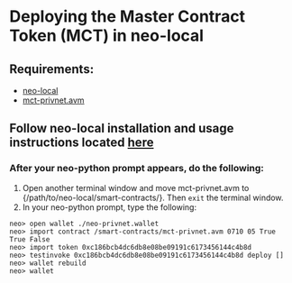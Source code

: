 # Deploying the Master Contract Token (MCT) in neo-local
## Requirements: 
* [neo-local](https://github.com/CityOfZion/neo-local)
* [mct-privnet.avm](https://github.com/Splyse/MCT/blob/master/mct-privnet.avm)

## Follow neo-local installation and usage instructions located [here](https://github.com/CityOfZion/neo-local/wiki)
### After your neo-python prompt appears, do the following:
1. Open another terminal window and move mct-privnet.avm to {/path/to/neo-local/smart-contracts/}. Then `exit` the terminal window.
1. In your neo-python prompt, type the following:
```
neo> open wallet ./neo-privnet.wallet
neo> import contract /smart-contracts/mct-privnet.avm 0710 05 True True False
neo> import token 0xc186bcb4dc6db8e08be09191c6173456144c4b8d
neo> testinvoke 0xc186bcb4dc6db8e08be09191c6173456144c4b8d deploy []
neo> wallet rebuild
neo> wallet
```
